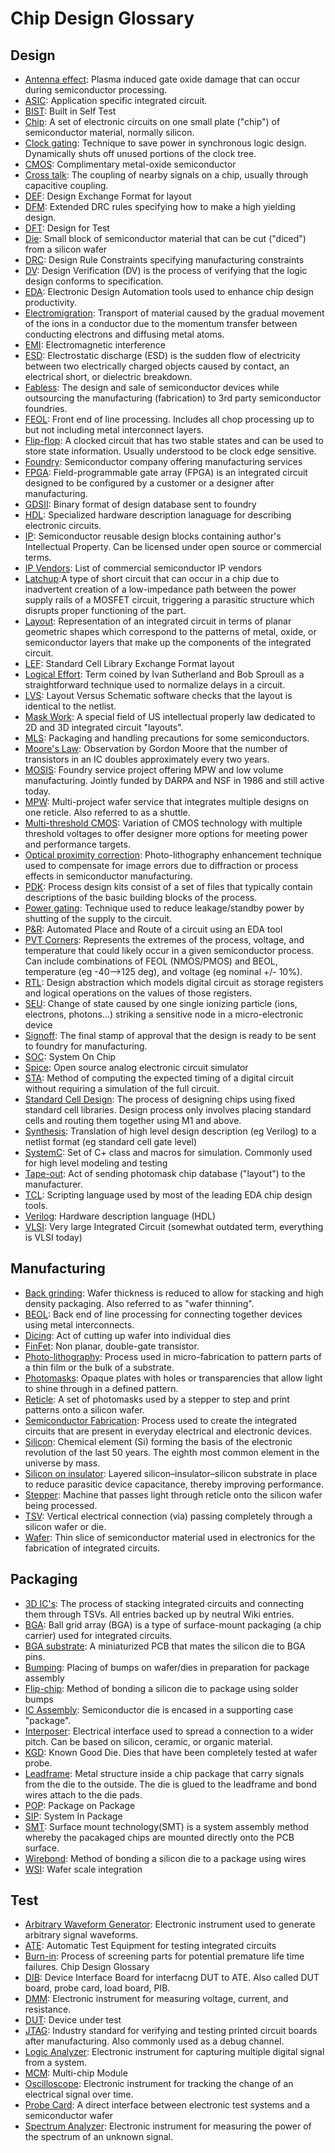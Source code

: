 Chip Design Glossary
===============================

## Design

* [Antenna effect](https://en.wikipedia.org/wiki/Antenna_effect): Plasma induced gate oxide damage that can occur during semiconductor processing.
* [ASIC](https://en.wikipedia.org/wiki/Application-specific_integrated_circuit): Application specific integrated circuit.
* [BIST](https://en.wikipedia.org/wiki/Built-in_self-test): Built in Self Test
* [Chip](https://en.wikipedia.org/wiki/Integrated_circuit): A set of electronic circuits on one small plate ("chip") of semiconductor material, normally silicon.
* [Clock gating](https://en.wikipedia.org/wiki/Clock_gating): Technique to save power in synchronous logic design. Dynamically shuts off unused portions of the clock tree.
* [CMOS](https://en.wikipedia.org/wiki/CMOS): Complimentary metal-oxide semiconductor
* [Cross talk](https://en.wikipedia.org/wiki/Crosstalk): The coupling of nearby signals on a chip, usually through capacitive coupling.
* [DEF](https://en.wikipedia.org/wiki/Design_Exchange_Format): Design Exchange Format for layout
* [DFM](https://en.wikipedia.org/wiki/Design_for_manufacturability): Extended DRC rules specifying how to make a high yielding design. 
* [DFT](https://en.wikipedia.org/wiki/Design_for_testing): Design for Test
* [Die](https://en.wikipedia.org/wiki/Die_%28integrated_circuit%29): Small block of semiconductor material that can be cut ("diced") from a silicon wafer
* [DRC](https://en.wikipedia.org/wiki/Design_rule_checking): Design Rule Constraints specifying manufacturing constraints 
* [DV](https://en.wikipedia.org/wiki/Functional_verification): Design Verification (DV) is the process of verifying that the logic design conforms to specification.
* [EDA](https://en.wikipedia.org/wiki/Electronic_design_automation): Electronic Design Automation tools used to enhance chip design productivity.
* [Electromigration](https://en.wikipedia.org/wiki/Electromigration): Transport of material caused by the gradual movement of the ions in a conductor due to the momentum transfer between conducting electrons and diffusing metal atoms.
* [EMI](https://en.wikipedia.org/wiki/Electromagnetic_interference): Electromagnetic interference
* [ESD](https://en.wikipedia.org/wiki/Electrostatic_discharge): Electrostatic discharge (ESD) is the sudden flow of electricity between two electrically charged objects caused by contact, an electrical short, or dielectric breakdown.
* [Fabless](https://en.wikipedia.org/wiki/Fabless_manufacturing): The design and sale of semiconductor devices while outsourcing the manufacturing (fabrication) to 3rd party semiconductor foundries.
* [FEOL](https://en.wikipedia.org/wiki/Front_end_of_line): Front end of line processing. Includes all chop processing up to but not including metal interconnect layers.
* [Flip-flop](https://en.wikipedia.org/wiki/Flip-flop_(electronics)): A clocked circuit that has two stable states and can be used to store state information. Usually understood to be clock edge sensitive.
* [Foundry](https://en.wikipedia.org/wiki/Semiconductor_fabrication_plant): Semiconductor company offering manufacturing services
* [FPGA](https://en.wikipedia.org/wiki/Field-programmable_gate_array): Field-programmable gate array (FPGA) is an integrated circuit designed to be configured by a customer or a designer after manufacturing.
* [GDSII](https://en.wikipedia.org/wiki/GDSII): Binary format of design database sent to foundry
* [HDL](https://en.wikipedia.org/wiki/Hardware_description_language): Specialized hardware description lanaguage for describing electronic circuits.
* [IP](https://en.wikipedia.org/wiki/Semiconductor_intellectual_property_core): Semiconductor reusable design blocks containing author's Intellectual Property. Can be licensed under open source or commercial terms.
* [IP Vendors](https://en.wikipedia.org/wiki/List_of_semiconductor_IP_core_vendors): List of commercial semiconductor IP vendors
* [Latchup](https://en.wikipedia.org/wiki/Latch-up):A type of short circuit that can occur in a chip due to inadvertent creation of a low-impedance path between the power supply rails of a MOSFET circuit, triggering a parasitic structure which disrupts proper functioning of the part.
* [Layout](https://en.wikipedia.org/wiki/Integrated_circuit_layout): Representation of an integrated circuit in terms of planar geometric shapes which correspond to the patterns of metal, oxide, or semiconductor layers that make up the components of the integrated circuit.
* [LEF](https://en.wikipedia.org/wiki/Library_Exchange_Format): Standard Cell Library Exchange Format layout
* [Logical Effort](https://en.wikipedia.org/wiki/Logical_effort): Term coined by Ivan Sutherland and Bob Sproull as a straightforward technique used to normalize delays in a circuit.
* [LVS](https://en.wikipedia.org/wiki/Layout_Versus_Schematic): Layout Versus Schematic software checks that the layout is identical to the netlist.
* [Mask Work](https://en.wikipedia.org/wiki/Integrated_circuit_layout_design_protection): A special field of US intellectual properly law dedicated to 2D and 3D integrated circuit "layouts".
* [MLS](https://en.wikipedia.org/wiki/Moisture_sensitivity_level): Packaging and handling precautions for some semiconductors. 
* [Moore's Law](https://en.wikipedia.org/wiki/Moore%27s_law): Observation by Gordon Moore that the number of transistors in an IC doubles approximately every two years.
* [MOSIS](https://en.wikipedia.org/wiki/MOSIS): Foundry service project offering MPW and low volume manufacturing. Jointly funded by DARPA and NSF in 1986 and still active today.
* [MPW](https://en.wikipedia.org/wiki/Multi-project_wafer_service): Multi-project wafer service that integrates multiple designs on one reticle. Also referred to as a shuttle.
* [Multi-threshold CMOS](https://en.wikipedia.org/wiki/Multi-threshold_CMOS): Variation of CMOS technology with multiple threshold voltages to offer designer more options for meeting power and performance targets.
* [Optical proximity correction](https://en.wikipedia.org/wiki/Optical_proximity_correction):  Photo-lithography enhancement technique used to compensate for image errors due to diffraction or process effects in semiconductor manufacturing. 
* [PDK](https://en.wikipedia.org/wiki/Process_design_kit):  Process design kits consist of a set of files that typically contain descriptions of the basic building blocks of the process.
* [Power gating](https://en.wikipedia.org/wiki/Power_gating): Technique used to reduce leakage/standby power by shutting of the supply to the circuit.
* [P&R](https://en.wikipedia.org/wiki/Place_and_route): Automated Place and Route of a circuit using an EDA tool
* [PVT Corners](https://en.wikipedia.org/wiki/Process_corners): Represents the extremes of the process, voltage, and temperature that could likely occur in a given semiconductor process. Can include combinations of FEOL (NMOS/PMOS) and BEOL, temperature (eg -40-->125 deg), and voltage (eg nominal +/- 10%).
* [RTL](https://en.wikipedia.org/wiki/Register-transfer_level): Design abstraction which models digital circuit as storage registers and logical operations on the values of those registers.
* [SEU](https://en.wikipedia.org/wiki/Single_event_upset): Change of state caused by one single ionizing particle (ions, electrons, photons...) striking a sensitive node in a micro-electronic device
* [Signoff](https://en.wikipedia.org/wiki/Signoff_%28electronic_design_automation%29): The final stamp of approval that the design is ready to be sent to foundry for manufacturing.
* [SOC](https://en.wikipedia.org/wiki/System_on_a_chip): System On Chip
* [Spice](https://en.wikipedia.org/wiki/SPICE): Open source analog electronic circuit simulator
* [STA](https://en.wikipedia.org/wiki/Static_timing_analysis): Method of computing the expected timing of a digital circuit without requiring a simulation of the full circuit.
* [Standard Cell Design](https://en.wikipedia.org/wiki/Standard_cell): The process of designing chips using fixed standard cell libraries. Design process only involves placing standard cells and routing them together using M1 and above.
* [Synthesis](https://en.wikipedia.org/wiki/Logic_synthesis): Translation of high level design description (eg Verilog) to a netlist format (eg standard cell gate level)
* [SystemC](https://en.wikipedia.org/wiki/SystemC): Set of C+ class and macros for simulation. Commonly used for high level modeling and testing
* [Tape-out](https://en.wikipedia.org/wiki/Tape-out): Act of sending photomask chip database ("layout") to the manufacturer.
* [TCL](https://en.wikipedia.org/wiki/Tcl): Scripting language used by most of the leading EDA chip design tools.
* [Verilog](https://en.wikipedia.org/wiki/Verilog): Hardware description language (HDL)
* [VLSI](https://en.wikipedia.org/wiki/Very-large-scale_integration): Very large Integrated Circuit (somewhat outdated term, everything is VLSI today)


## Manufacturing

* [Back grinding](https://en.wikipedia.org/wiki/Wafer_backgrinding): Wafer thickness is reduced to allow for stacking and high density packaging. Also referred to as "wafer thinning".
* [BEOL](https://en.wikipedia.org/wiki/Back_end_of_line): Back end of line processing for connecting together devices using metal interconnects.
* [Dicing](https://en.wikipedia.org/wiki/CMOS): Act of cutting up wafer into individual dies
* [FinFet](https://en.wikipedia.org/wiki/Multigate_device): Non planar, double-gate transistor.
* [Photo-lithography](https://en.wikipedia.org/wiki/Photolithography): Process used in micro-fabrication to pattern parts of a thin film or the bulk of a substrate.
* [Photomasks](https://en.wikipedia.org/wiki/Photomask): Opaque plates with holes or transparencies that allow light to shine through in a defined pattern.
* [Reticle](https://en.wikipedia.org/wiki/Photomask): A set of photomasks used by a stepper to step and print patterns onto a silicon wafer.
* [Semiconductor Fabrication](https://en.wikipedia.org/wiki/Semiconductor_device_fabrication): Process used to create the integrated circuits that are present in everyday electrical and electronic devices.
* [Silicon](https://en.wikipedia.org/wiki/Silicon): Chemical element (Si) forming the basis of the electronic revolution of the last 50 years. The eighth most common element in the universe by mass. 
* [Silicon on insulator](https://en.wikipedia.org/wiki/Silicon_on_insulator):  Layered silicon–insulator–silicon substrate in place to reduce parasitic device capacitance, thereby improving performance.
* [Stepper](https://en.wikipedia.org/wiki/Stepper): Machine that passes light through reticle onto the silicon wafer being processed.
* [TSV](https://en.wikipedia.org/wiki/Through-silicon_via): Vertical electrical connection (via) passing completely through a silicon wafer or die.
* [Wafer](https://en.wikipedia.org/wiki/Wafer_(electronics)): Thin slice of semiconductor material used in electronics for the fabrication of integrated circuits.

## Packaging

* [3D IC's](https://en.wikipedia.org/wiki/Three-dimensional_integrated_circuit): The process of stacking integrated circuits and connecting them through TSVs.
All entries backed up by neutral Wiki entries.
* [BGA](https://en.wikipedia.org/wiki/Ball_grid_array): Ball grid array (BGA) is a type of surface-mount packaging (a chip carrier) used for integrated circuits.
* [BGA substrate](https://en.wikipedia.org/wiki/Ball_grid_array): A miniaturized PCB that mates the silicon die to BGA pins. 
* [Bumping](https://en.wikipedia.org/wiki/Flip_chip): Placing of bumps on wafer/dies in preparation for package assembly
* [Flip-chip](https://en.wikipedia.org/wiki/Flip_chip): Method of bonding a silicon die to package using solder bumps
* [IC Assembly](https://en.wikipedia.org/wiki/Integrated_circuit_packaging): Semiconductor die is encased in a supporting case "package".
* [Interposer](https://en.wikipedia.org/wiki/Interposer): Electrical interface used to spread a connection to a wider pitch. Can be based on silicon, ceramic, or organic material.
* [KGD](https://en.wikipedia.org/wiki/Wafer_testing): Known Good Die. Dies that have been completely tested at wafer probe.
* [Leadframe](https://en.wikipedia.org/wiki/Lead_frame): Metal structure inside a chip package that carry signals from the die to the outside. The die is glued to the leadframe and bond wires attach to the die pads.
* [POP](https://en.wikipedia.org/wiki/Package_on_package): Package on Package
* [SIP](https://en.wikipedia.org/wiki/System_in_package): System In Package
* [SMT](https://en.wikipedia.org/wiki/Surface-mount_technology): Surface mount technology(SMT) is a system assembly method whereby the pacakaged chips are mounted directly onto the PCB surface.
* [Wirebond](https://en.wikipedia.org/wiki/Wire_bonding): Method of bonding a silicon die to a package using wires
* [WSI](https://en.wikipedia.org/wiki/Wafer-scale_integration): Wafer scale integration

## Test

* [Arbitrary Waveform Generator](https://en.wikipedia.org/wiki/Arbitrary_waveform_generator): Electronic instrument used to generate arbitrary signal waveforms.
* [ATE](https://en.wikipedia.org/wiki/Automatic_test_equipment): Automatic Test Equipment for testing integrated circuits
* [Burn-in](https://en.wikipedia.org/wiki/Burn-in): Process of screening parts for potential premature life time failures.
Chip Design Glossary
* [DIB](https://en.wikipedia.org/wiki/DUT_board): Device Interface Board for interfacng DUT to ATE. Also called DUT board, probe card, load board, PIB. 
* [DMM](https://en.wikipedia.org/wiki/Multimeter): Electronic instrument for measuring voltage, current, and resistance.
* [DUT](https://en.wikipedia.org/wiki/Device_under_test): Device under test
* [JTAG](https://en.wikipedia.org/wiki/Joint_Test_Action_Group): Industry standard for verifying and testing printed circuit boards after manufacturing. Also commonly used as a debug channel.
* [Logic Analyzer](https://en.wikipedia.org/wiki/Logic_analyzer): Electronic instrument for capturing multiple digital signal from a system.
* [MCM](https://en.wikipedia.org/wiki/Multi-chip_module): Multi-chip Module
* [Oscilloscope](https://en.wikipedia.org/wiki/Oscilloscope): Electronic instrument for tracking the change of an electrical signal over time.
* [Probe Card](https://en.wikipedia.org/wiki/Probe_card): A direct interface between electronic test systems and a semiconductor wafer
* [Spectrum Analyzer](https://en.wikipedia.org/wiki/Spectrum_analyzer): Electronic instrument for measuring the power of the spectrum of an unknown signal.

